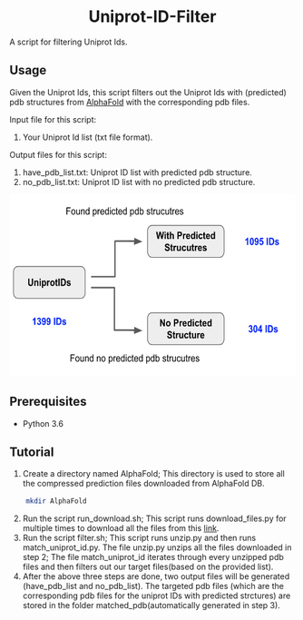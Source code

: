 <h1 align="center"> Uniprot-ID-Filter </h1>
A script for filtering Uniprot Ids.

## Usage
Given the Uniprot Ids, this script filters out the Uniprot Ids with (predicted) pdb structures from [AlphaFold](https://alphafold.ebi.ac.uk/) with the corresponding pdb files.


Input file for this script: 
1. Your Uniprot Id list (txt file format).

Output files for this script:
1. have_pdb_list.txt: Uniprot ID list with predicted pdb structure.
2. no_pdb_list.txt: Uniprot ID list with no predicted pdb structure.

<img src="https://github.com/Mr-Fabulous/Uniprot-ID-Filter/blob/main/pipeline.png" width="600" height="320">

## Prerequisites

- Python 3.6

## Tutorial
1. Create a directory named AlphaFold; This directory is used to store all the compressed prediction files downloaded from AlphaFold DB.
```sh
    mkdir AlphaFold
``` 
2. Run the script run_download.sh; This script runs download_files.py for multiple times to download all the files from this [link](http://ftp.ebi.ac.uk/pub/databases/alphafold/latest/).
3. Run the script filter.sh; This script runs unzip.py and then runs match_uniprot_id.py. The file unzip.py unzips all the files downloaded in step 2; The file match_uniprot_id iterates through every unzipped pdb files and then filters out our target files(based on the provided list). 
4. After the above three steps are done, two output files will be generated (have_pdb_list and no_pdb_list). The targeted pdb files (which are the corresponding pdb files for the uniprot IDs with predicted strctures) are stored in the folder matched_pdb(automatically generated in step 3).

